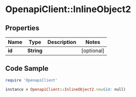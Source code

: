 # OpenapiClient::InlineObject2

## Properties

Name | Type | Description | Notes
------------ | ------------- | ------------- | -------------
**id** | **String** |  | [optional] 

## Code Sample

```ruby
require 'OpenapiClient'

instance = OpenapiClient::InlineObject2.new(id: null)
```


